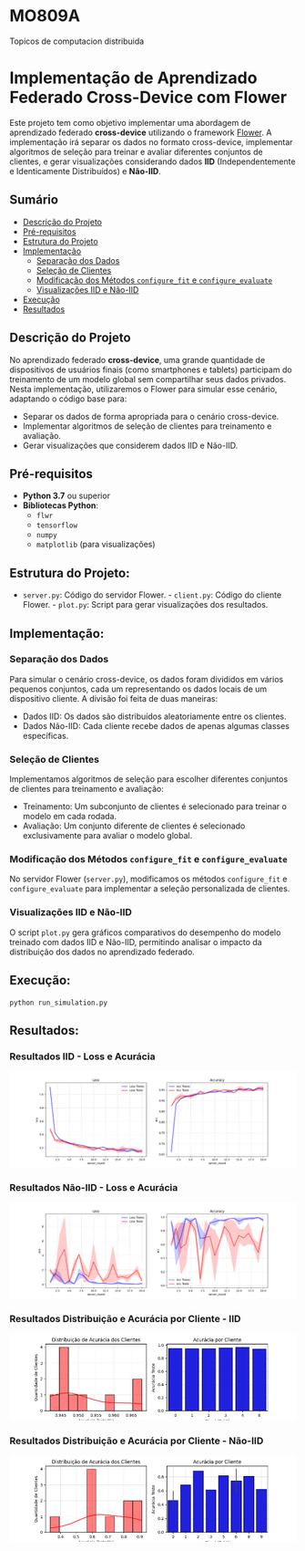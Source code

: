 # MO809A
Topicos de computacion distribuida
# Implementação de Aprendizado Federado Cross-Device com Flower

Este projeto tem como objetivo implementar uma abordagem de aprendizado federado **cross-device** utilizando o framework [Flower](https://flower.dev/). A implementação irá separar os dados no formato cross-device, implementar algoritmos de seleção para treinar e avaliar diferentes conjuntos de clientes, e gerar visualizações considerando dados **IID** (Independentemente e Identicamente Distribuídos) e **Não-IID**.

## Sumário

- [Descrição do Projeto](#descrição-do-projeto)
- [Pré-requisitos](#pré-requisitos)
- [Estrutura do Projeto](#estrutura-do-projeto)
- [Implementação](#implementação)
  - [Separação dos Dados](#separação-dos-dados)
  - [Seleção de Clientes](#seleção-de-clientes)
  - [Modificação dos Métodos `configure_fit` e `configure_evaluate`](#modificação-dos-métodos-configure_fit-e-configure_evaluate)
  - [Visualizações IID e Não-IID](#visualizações-iid-e-não-iid)
- [Execução](#execução)
- [Resultados](#resultados)


## Descrição do Projeto

No aprendizado federado **cross-device**, uma grande quantidade de dispositivos de usuários finais (como smartphones e tablets) participam do treinamento de um modelo global sem compartilhar seus dados privados. Nesta implementação, utilizaremos o Flower para simular esse cenário, adaptando o código base para:

- Separar os dados de forma apropriada para o cenário cross-device.
- Implementar algoritmos de seleção de clientes para treinamento e avaliação.
- Gerar visualizações que considerem dados IID e Não-IID.

## Pré-requisitos

- **Python 3.7** ou superior
- **Bibliotecas Python**:
  - `flwr`
  - `tensorflow` 
  - `numpy`
  - `matplotlib` (para visualizações)

## **Estrutura do Projeto**:

   - `server.py`: Código do servidor Flower.
    - `client.py`: Código do cliente Flower.
    - `plot.py`: Script para gerar visualizações dos resultados.

## **Implementação**:

### Separação dos Dados

Para simular o cenário cross-device, os dados foram divididos em vários pequenos conjuntos, cada um representando os dados locais de um dispositivo cliente. A divisão foi feita de duas maneiras:

- Dados IID: Os dados são distribuídos aleatoriamente entre os clientes.
- Dados Não-IID: Cada cliente recebe dados de apenas algumas classes específicas.

### Seleção de Clientes
Implementamos algoritmos de seleção para escolher diferentes conjuntos de clientes para treinamento e avaliação:

- Treinamento: Um subconjunto de clientes é selecionado para treinar o modelo em cada rodada.
- Avaliação: Um conjunto diferente de clientes é selecionado exclusivamente para avaliar o modelo global.

### Modificação dos Métodos `configure_fit` e `configure_evaluate`


No servidor Flower (`server.py`), modificamos os métodos `configure_fit` e `configure_evaluate` para implementar a seleção personalizada de clientes.

### Visualizações IID e Não-IID
O script `plot.py` gera gráficos comparativos do desempenho do modelo treinado com dados IID e Não-IID, permitindo analisar o impacto da distribuição dos dados no aprendizado federado.



## **Execução**:

```
python run_simulation.py
```


## **Resultados**:

### Resultados IID - Loss e Acurácia

![Resultados IID - Loss e Acurácia](./img/output_plotIID.png)

### Resultados Não-IID - Loss e Acurácia

![Resultados Não-IID - Loss e Acurácia](./img/output_plotNOIID.png)


### Resultados Distribuição e Acurácia por Cliente - IID


![Resultados Distribuição e Acurácia por Cliente - IID](./img/output_plot2IID.png)

### Resultados Distribuição e Acurácia por Cliente - Não-IID
 
![Resultados Distribuição e Acurácia por Cliente - Não-IID](./img/output_plot2NIID.png)


